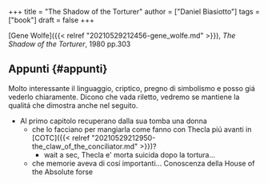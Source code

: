 +++
title = "The Shadow of the Torturer"
author = ["Daniel Biasiotto"]
tags = ["book"]
draft = false
+++

[Gene Wolfe]({{< relref "20210529212456-gene_wolfe.md" >}}), _The Shadow of the Torturer_, 1980 pp.303


## Appunti {#appunti}

Molto interessante il linguaggio, criptico, pregno di simbolismo e posso giá vederlo chiaramente. Dicono che vada riletto, vedremo se mantiene la qualitá che dimostra anche nel seguito.

-   Al primo capitolo recuperano dalla sua tomba una donna
    -   che lo facciano per mangiarla come fanno con Thecla piú avanti in [COTC]({{< relref "20210529212950-the_claw_of_the_conciliator.md" >}})?
        -   wait a sec, Thecla e' morta suicida dopo la tortura...
    -   che memorie aveva di cosí importanti... Conoscenza della House of the Absolute forse